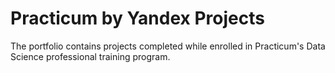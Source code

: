# Practicum by Yandex Projects
  The portfolio contains projects completed while enrolled in Practicum's Data Science professional training program.
